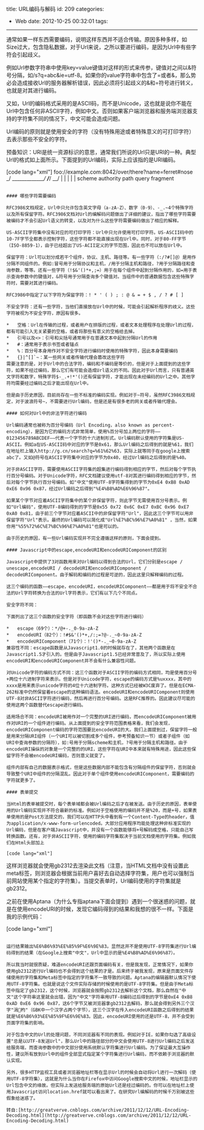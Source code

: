 title: URL编码与解码
id: 209
categories:
  - Web
date: 2012-10-25 00:32:01
tags:
---

通常如果一样东西需要编码，说明这样东西并不适合传输。原因多种多样，如Size过大，包含隐私数据，对于Url来说，之所以要进行编码，是因为Url中有些字符会引起歧义。

例如Url参数字符串中使用key=value键值对这样的形式来传参，键值对之间以&符号分隔，如/s?q=abc&ie=utf-8。如果你的value字符串中包含了=或者&，那么势必会造成接收Url的服务器解析错误，因此必须将引起歧义的&和=符号进行转义，也就是对其进行编码。<!--more-->

又如，Url的编码格式采用的是ASCII码，而不是Unicode，这也就是说你不能在Url中包含任何非ASCII字符，例如中文。否则如果客户端浏览器和服务端浏览器支持的字符集不同的情况下，中文可能会造成问题。

Url编码的原则就是使用安全的字符（没有特殊用途或者特殊意义的可打印字符）去表示那些不安全的字符。

预备知识：URI是统一资源标识的意思，通常我们所说的Url只是URI的一种。典型Url的格式如上面所示。下面提到的Url编码，实际上应该指的是URI编码。

[code lang="xml"]
foo://example.com:8042/over/there?name=ferret#nose
   _/ ______________/ ________/_________/ __/
    |         |              |         |        |
scheme     authority        path     query   fragment
```

#### 哪些字符需要编码

RFC3986文档规定，Url中只允许包含英文字母（a-zA-Z）、数字（0-9）、-_.~4个特殊字符以及所有保留字符。RFC3986文档对Url的编解码问题做出了详细的建议，指出了哪些字符需要被编码才不会引起Url语义的转变，以及对为什么这些字符需要编码做出了相应的解释。

US-ASCII字符集中没有对应的可打印字符：Url中只允许使用可打印字符。US-ASCII码中的10-7F字节全都表示控制字符，这些字符都不能直接出现在Url中。同时，对于80-FF字节（ISO-8859-1），由于已经超出了US-ACII定义的字节范围，因此也不可以放在Url中。

保留字符：Url可以划分成若干个组件，协议、主机、路径等。有一些字符（:/?#[]@）是用作分隔不同组件的。例如:冒号用于分隔协议和主机，/用于分隔主机和路径，?用于分隔路径和查询参数，等等。还有一些字符（!$&'()*+,;=）用于在每个组件中起到分隔作用的，如=用于表示查询参数中的键值对，&符号用于分隔查询多个键值对。当组件中的普通数据包含这些特殊字符时，需要对其进行编码。

RFC3986中指定了以下字符为保留字符：! * ' ( ) ; : @ & = + $ , / ? # [ ]

不安全字符：还有一些字符，当他们直接放在Url中的时候，可能会引起解析程序的歧义。这些字符被视为不安全字符，原因有很多。

*   空格：Url在传输的过程，或者用户在排版的过程，或者文本处理程序在处理Url的过程，都有可能引入无关紧要的空格，或者将那些有意义的空格给去掉。
*   引号以及<>：引号和尖括号通常用于在普通文本中起到分隔Url的作用
*   #：通常用于表示书签或者锚点
*   %：百分号本身用作对不安全字符进行编码时使用的特殊字符，因此本身需要编码
*   {}|^[]`~：某一些网关或者传输代理会篡改这些字符
需要注意的是，对于Url中的合法字符，编码和不编码是等价的，但是对于上面提到的这些字符，如果不经过编码，那么它们有可能会造成Url语义的不同。因此对于Url而言，只有普通英文字符和数字，特殊字符$-_.+!*'()还有保留字符，才能出现在未经编码的Url之中。其他字符均需要经过编码之后才能出现在Url中。

但是由于历史原因，目前尚存在一些不标准的编码实现。例如对于~符号，虽然RFC3986文档规定，对于波浪符号~，不需要进行Url编码，但是还是有很多老的网关或者传输代理会。

#### 如何对Url中的非法字符进行编码

Url编码通常也被称为百分号编码（Url Encoding，also known as percent-encoding），是因为它的编码方式非常简单，使用%百分号加上两位的字符——0123456789ABCDEF——代表一个字节的十六进制形式。Url编码默认使用的字符集是US-ASCII。例如a在US-ASCII码中对应的字节是0x61，那么Url编码之后得到的就是%61，我们在地址栏上输入http://g.cn/search?q=%61%62%63，实际上就等同于在google上搜索abc了。又如@符号在ASCII字符集中对应的字节为0x40，经过Url编码之后得到的是%40。

对于非ASCII字符，需要使用ASCII字符集的超集进行编码得到相应的字节，然后对每个字节执行百分号编码。对于Unicode字符，RFC文档建议使用utf-8对其进行编码得到相应的字节，然后对每个字节执行百分号编码。如"中文"使用UTF-8字符集得到的字节为0xE4 0xB8 0xAD 0xE6 0x96 0x87，经过Url编码之后得到"%E4%B8%AD%E6%96%87"。

如果某个字节对应着ASCII字符集中的某个非保留字符，则此字节无需使用百分号表示。例如"Url编码"，使用UTF-8编码得到的字节是0x55 0x72 0x6C 0xE7 0xBC 0x96 0xE7 0xA0 0x81，由于前三个字节对应着ASCII中的非保留字符"Url"，因此这三个字节可以用非保留字符"Url"表示。最终的Url编码可以简化成"Url%E7%BC%96%E7%A0%81" ，当然，如果你用"%55%72%6C%E7%BC%96%E7%A0%81"也是可以的。

由于历史的原因，有一些Url编码实现并不完全遵循这样的原则，下面会提到。

#### Javascript中的escape,encodeURI和encodeURIComponent的区别

Javascript中提供了3对函数用来对Url编码以得到合法的Url，它们分别是escape / unescape,encodeURI / decodeURI和encodeURIComponent / decodeURIComponent。由于解码和编码的过程是可逆的，因此这里只解释编码的过程。

这三个编码的函数——escape，encodeURI，encodeURIComponent——都是用于将不安全不合法的Url字符转换为合法的Url字符表示，它们有以下几个不同点。

安全字符不同：

下面列出了这三个函数的安全字符（即函数不会对这些字符进行编码）

*   escape（69个）：*/@+-._0-9a-zA-Z
*   encodeURI（82个）：!#$&'()*+,/:;=?@-._~0-9a-zA-Z
*   encodeURIComponent（71个）：!'()*-._~0-9a-zA-Z
兼容性不同：escape函数是从Javascript1.0的时候就存在了，其他两个函数是在Javascript1.5才引入的。但是由于Javascript1.5已经非常普及了，所以实际上使用encodeURI和encodeURIComponent并不会有什么兼容性问题。

对Unicode字符的编码方式不同：这三个函数对于ASCII字符的编码方式相同，均是使用百分号+两位十六进制字符来表示。但是对于Unicode字符，escape的编码方式是%uxxxx，其中的xxxx是用来表示unicode字符的4位十六进制字符。这种方式已经被W3C废弃了。但是在ECMA-262标准中仍然保留着escape的这种编码语法。encodeURI和encodeURIComponent则使用UTF-8对非ASCII字符进行编码，然后再进行百分号编码。这是RFC推荐的。因此建议尽可能的使用这两个函数替代escape进行编码。

适用场合不同：encodeURI被用作对一个完整的URI进行编码，而encodeURIComponent被用作对URI的一个组件进行编码。从上面提到的安全字符范围表格来看，我们会发现，encodeURIComponent编码的字符范围要比encodeURI的大。我们上面提到过，保留字符一般是用来分隔URI组件（一个URI可以被切割成多个组件，参考预备知识一节）或者子组件（如URI中查询参数的分隔符），如:号用于分隔scheme和主机，?号用于分隔主机和路径。由于encodeURI操纵的对象是一个完整的的URI，这些字符在URI中本来就有特殊用途，因此这些保留字符不会被encodeURI编码，否则意义就变了。

组件内部有自己的数据表示格式，但是这些数据内部不能包含有分隔组件的保留字符，否则就会导致整个URI中组件的分隔混乱。因此对于单个组件使用encodeURIComponent，需要编码的字符就更多了。

#### 表单提交

当Html的表单被提交时，每个表单域都会被Url编码之后才在被发送。由于历史的原因，表单使用的Url编码实现并不符合最新的标准。例如对于空格使用的编码并不是%20，而是+号，如果表单使用的是Post方法提交的，我们可以在HTTP头中看到有一个Content-Type的header，值为application/x-www-form-urlencoded。大部分应用程序均能处理这种非标准实现的Url编码，但是在客户端Javascript中，并没有一个函数能够将+号解码成空格，只能自己写转换函数。还有，对于非ASCII字符，使用的编码字符集取决于当前文档使用的字符集。例如我们在Html头部加上

[code lang="xml"]

```

这样浏览器就会使用gb2312去渲染此文档（注意，当HTML文档中没有设置此meta标签，则浏览器会根据当前用户喜好去自动选择字符集，用户也可以强制当前网站使用某个指定的字符集）。当提交表单时，Url编码使用的字符集就是gb2312。

之前在使用Aptana（为什么专指aptana下面会提到）遇到一个很迷惑的问题，就是在使用encodeURI的时候，发现它编码得到的结果和我想的很不一样。下面是我的示例代码：

[code lang="xml"]

<script type="text/javascript">// <![CDATA[
            document.write(encodeURI("中文"));

// ]]></script>

```

运行结果输出%E6%B6%93%EE%85%9F%E6%9E%83。显然这并不是使用UTF-8字符集进行Url编码得到的结果（在Google上搜索"中文"，Url中显示的是%E4%B8%AD%E6%96%87）。

所以我当时就很质疑，难道encodeURI还跟页面编码有关，但是我发现，正常情况下，如果你使用gb2312进行Url编码也不会得到这个结果的才是。后来终于被我发现，原来是页面文件存储使用的字符集和Meta标签中指定的字符集不一致导致的问题。Aptana的编辑器默认情况下使用UTF-8字符集。也就是说这个文件实际存储的时候使用的是UTF-8字符集。但是由于Meta标签中指定了gb2312，这个时候，浏览器就会按照gb2312去解析这个文档，那么自然在"中文"这个字符串这里就会出错，因为"中文"字符串用UTF-8编码过后得到的字节是0xE4 0xB8 0xAD 0xE6 0x96 0x87，这6个字节又被浏览器拿gb2312去解码，那么就会得到另外三个汉字"涓枃"（GBK中一个汉字占两个字节），这三个汉字在传入encodeURI函数之后得到的结果就是%E6%B6%93%EE%85%9F%E6%9E%83。因此，encodeURI使用的还是UTF-8，并不会受到页面字符集的影响。

对于包含中文的Url的处理问题，不同浏览器有不同的表现。例如对于IE，如果你勾选了高级设置"总是以UTF-8发送Url"，那么Url中的路径部分的中文会使用UTF-8进行Url编码之后发送给服务端，而查询参数中的中文部分使用系统默认字符集进行Url编码。为了保证最大互操作性，建议所有放到Url中的组件全部显式指定某个字符集进行Url编码，而不依赖于浏览器的默认实现。

另外，很多HTTP监视工具或者浏览器地址栏等在显示Url的时候会自动将Url进行一次解码（使用UTF-8字符集），这就是为什么当你在Firefox中访问Google搜索中文的时候，地址栏显示的Url包含中文的缘故。但实际上发送给服务端的原始Url还是经过编码的。你可以在地址栏上使用Javascript访问location.href就可以看出来了。在研究Url编解码的时候千万别被这些假象给迷惑了。

转自:[http://greatverve.cnblogs.com/archive/2011/12/12/URL-Encoding-Decoding.html](http://greatverve.cnblogs.com/archive/2011/12/12/URL-Encoding-Decoding.html)
